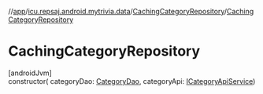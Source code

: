 //[app](../../../index.md)/[icu.repsaj.android.mytrivia.data](../index.md)/[CachingCategoryRepository](index.md)/[CachingCategoryRepository](-caching-category-repository.md)

# CachingCategoryRepository

[androidJvm]\
constructor(
categoryDao: [CategoryDao](../../icu.repsaj.android.mytrivia.data.database/-category-dao/index.md),
categoryApi: [ICategoryApiService](../../icu.repsaj.android.mytrivia.network.categroy/-i-category-api-service/index.md))
